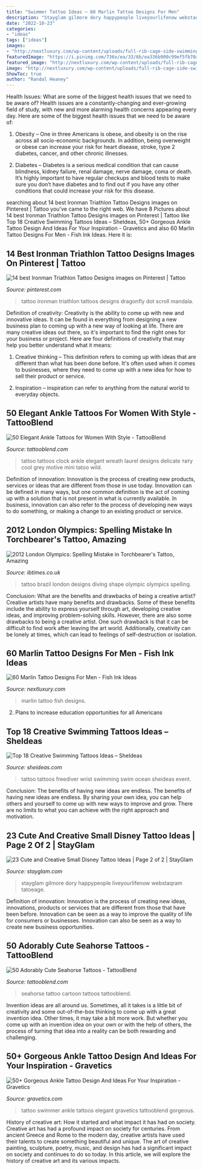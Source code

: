 ```yaml
---
title: "Swimmer Tattoo Ideas ~ 60 Marlin Tattoo Designs For Men"
description: "Stayglam gilmore dory happypeople liveyourlifenow webstaqram tatoeage"
date: "2022-10-23"
categories:
- "ideas"
tags: ["ideas"]
images:
- "http://nextluxury.com/wp-content/uploads/full-rib-cage-side-swimming-fish-marlin-tattoo-designs-for-males.jpg"
featuredImage: "https://i.pinimg.com/736x/ea/33/6b/ea336b900c99ef5fb70acfc0354e4bd7--triathlon-ironman-triathlon-tattoo.jpg"
featured_image: "http://nextluxury.com/wp-content/uploads/full-rib-cage-side-swimming-fish-marlin-tattoo-designs-for-males.jpg"
image: "http://nextluxury.com/wp-content/uploads/full-rib-cage-side-swimming-fish-marlin-tattoo-designs-for-males.jpg"
ShowToc: true
author: "Randal Heaney"
---
```



Health Issues: What are some of the biggest health issues that we need to be aware of?
Health issues are a constantly-changing and ever-growing field of study, with new and more alarming health concerns appearing every day. Here are some of the biggest health issues that we need to be aware of:
1. Obesity – One in three Americans is obese, and obesity is on the rise across all socio-economic backgrounds. In addition, being overweight or obese can increase your risk for heart disease, stroke, type 2 diabetes, cancer, and other chronic illnesses.

2. Diabetes – Diabetes is a serious medical condition that can cause blindness, kidney failure, renal damage, nerve damage, coma or death. It’s highly important to have regular checkups and blood tests to make sure you don’t have diabetes and to find out if you have any other conditions that could increase your risk for this disease.


	

		
searching about 14 best Ironman Triathlon Tattoo Designs images on Pinterest | Tattoo you've came to the right web. We have 8 Pictures about 14 best Ironman Triathlon Tattoo Designs images on Pinterest | Tattoo like Top 18 Creative Swimming Tattoos Ideas – SheIdeas, 50+ Gorgeous Ankle Tattoo Design And Ideas For Your Inspiration - Gravetics and also 60 Marlin Tattoo Designs For Men - Fish Ink Ideas. Here it is:
		
    
## 14 Best Ironman Triathlon Tattoo Designs Images On Pinterest | Tattoo

<img loading=lazy src="https://i.pinimg.com/736x/ea/33/6b/ea336b900c99ef5fb70acfc0354e4bd7--triathlon-ironman-triathlon-tattoo.jpg" onerror="this.onerror=null;this.src='https://tse1.mm.bing.net/th?id=OIP.E3QxcVaTrVEq8MT0bIqGbgHaJ3&amp;pid=15.1';" alt="14 best Ironman Triathlon Tattoo Designs images on Pinterest | Tattoo">

_Source: pinterest.com_

>tattoo ironman triathlon tattoos designs dragonfly dot scroll mandala. 

	

Definition of creativity:
Creativity is the ability to come up with new and innovative ideas. It can be found in everything from designing a new business plan to coming up with a new way of looking at life. There are many creative ideas out there, so it's important to find the right ones for your business or project. Here are four definitions of creativity that may help you better understand what it means: 
1. Creative thinking – This definition refers to coming up with ideas that are different than what has been done before. It's often used when it comes to businesses, where they need to come up with a new idea for how to sell their product or service. 

2. Inspiration – inspiration can refer to anything from the natural world to everyday objects.

    
## 50 Elegant Ankle Tattoos For Women With Style - TattooBlend

<img loading=lazy src="https://tattooblend.com/wp-content/uploads/2016/08/laurel-wreath-tattoo.jpg" onerror="this.onerror=null;this.src='https://tse1.mm.bing.net/th?id=OIP.voeqm3Rws2BGTl-d9ubSCwHaHZ&amp;pid=15.1';" alt="50 Elegant Ankle Tattoos for Women With Style - TattooBlend">

_Source: tattooblend.com_

>tattoo tattoos clock ankle elegant wreath laurel designs delicate тату cool grey motive mini tatoo wild. 

	

Definition of innovation:
Innovation is the process of creating new products, services or ideas that are different from those in use today. Innovation can be defined in many ways, but one common definition is the act of coming up with a solution that is not present in what is currently available. In business, innovation can also refer to the process of developing new ways to do something, or making a change to an existing product or service.

    
## 2012 London Olympics: Spelling Mistake In Torchbearer&#039;s Tattoo, Amazing

<img loading=lazy src="https://d.ibtimes.co.uk/en/full/236201/tattoo-shape-brazil-seen-back-parisi-brazil-during-his-10m-diving-platform-practice.jpg" onerror="this.onerror=null;this.src='https://tse2.mm.bing.net/th?id=OIP.aAMfOE4p74LobqcDR6xieADjEs&amp;pid=15.1';" alt="2012 London Olympics: Spelling Mistake in Torchbearer&#039;s Tattoo, Amazing">

_Source: ibtimes.co.uk_

>tattoo brazil london designs diving shape olympic olympics spelling. 

	

Conclusion: What are the benefits and drawbacks of being a creative artist?
Creative artists have many benefits and drawbacks. Some of these benefits include the ability to express yourself through art, developing creative ideas, and improving problem-solving skills. However, there are also some drawbacks to being a creative artist. One such drawback is that it can be difficult to find work after leaving the art world. Additionally, creativity can be lonely at times, which can lead to feelings of self-destruction or isolation.

    
## 60 Marlin Tattoo Designs For Men - Fish Ink Ideas

<img loading=lazy src="http://nextluxury.com/wp-content/uploads/full-rib-cage-side-swimming-fish-marlin-tattoo-designs-for-males.jpg" onerror="this.onerror=null;this.src='https://tse3.mm.bing.net/th?id=OIP.vDmCaUw1DBYTXk8TGyKT2QHaHa&amp;pid=15.1';" alt="60 Marlin Tattoo Designs For Men - Fish Ink Ideas">

_Source: nextluxury.com_

>marlin tattoo fish designs. 

	

2. Plans to increase education opportunities for all Americans 

    
## Top 18 Creative Swimming Tattoos Ideas – SheIdeas

<img loading=lazy src="https://www.sheideas.com/wp-content/uploads/2016/07/Wrist-Swim-Event-Tattoos-Ideas.jpg" onerror="this.onerror=null;this.src='https://tse3.mm.bing.net/th?id=OIP.s0FOlJwPciV8pD3LySQF4AHaG6&amp;pid=15.1';" alt="Top 18 Creative Swimming Tattoos Ideas – SheIdeas">

_Source: sheideas.com_

>tattoo tattoos freediver wrist swimming swim ocean sheideas event. 

	

Conclusion: The benefits of having new ideas are endless.
The benefits of having new ideas are endless. By sharing your own idea, you can help others and yourself to come up with new ways to improve and grow. There are no limits to what you can achieve with the right approach and motivation.

    
## 23 Cute And Creative Small Disney Tattoo Ideas | Page 2 Of 2 | StayGlam

<img loading=lazy src="https://stayglam.com/wp-content/uploads/2017/07/toxic-resize.jpg" onerror="this.onerror=null;this.src='https://tse2.mm.bing.net/th?id=OIP.NXQUImYQufLZJJVPcSMDAgHaHa&amp;pid=15.1';" alt="23 Cute and Creative Small Disney Tattoo Ideas | Page 2 of 2 | StayGlam">

_Source: stayglam.com_

>stayglam gilmore dory happypeople liveyourlifenow webstaqram tatoeage. 

	

Definition of innovation:
Innovation is the process of creating new ideas, innovations, products or services that are different from those that have been before. Innovation can be seen as a way to improve the quality of life for consumers or businesses. Innovation can also be seen as a way to create new business opportunities.

    
## 50 Adorably Cute Seahorse Tattoos - TattooBlend

<img loading=lazy src="http://tattooblend.com/wp-content/uploads/2015/11/pretty-seahorse-tattoo.jpg" onerror="this.onerror=null;this.src='https://tse1.mm.bing.net/th?id=OIP.v-qoPYAVRcdjGdLhfUb35AHaKw&amp;pid=15.1';" alt="50 Adorably Cute Seahorse Tattoos - TattooBlend">

_Source: tattooblend.com_

>seahorse tattoo cartoon tattoos tattooblend. 

	

Invention ideas are all around us. Sometimes, all it takes is a little bit of creativity and some out-of-the-box thinking to come up with a great invention idea. Other times, it may take a bit more work. But whether you come up with an invention idea on your own or with the help of others, the process of turning that idea into a reality can be both rewarding and challenging.

    
## 50+ Gorgeous Ankle Tattoo Design And Ideas For Your Inspiration - Gravetics

<img loading=lazy src="http://www.gravetics.com/wp-content/uploads/2016/11/swimmer-tattoo.jpg" onerror="this.onerror=null;this.src='https://tse4.mm.bing.net/th?id=OIP.BUFff2N6ZKodcO-NqrOuTwHaHV&amp;pid=15.1';" alt="50+ Gorgeous Ankle Tattoo Design And Ideas For Your Inspiration - Gravetics">

_Source: gravetics.com_

>tattoo swimmer ankle tattoos elegant gravetics tattooblend gorgeous. 

	

History of creative art: How it started and what impact it has had on society.
Creative art has had a profound impact on society for centuries. From ancient Greece and Rome to the modern day, creative artists have used their talents to create something beautiful and unique. The art of creative painting, sculpture, poetry, music, and design has had a significant impact on society and continues to do so today. In this article, we will explore the history of creative art and its various impacts.

